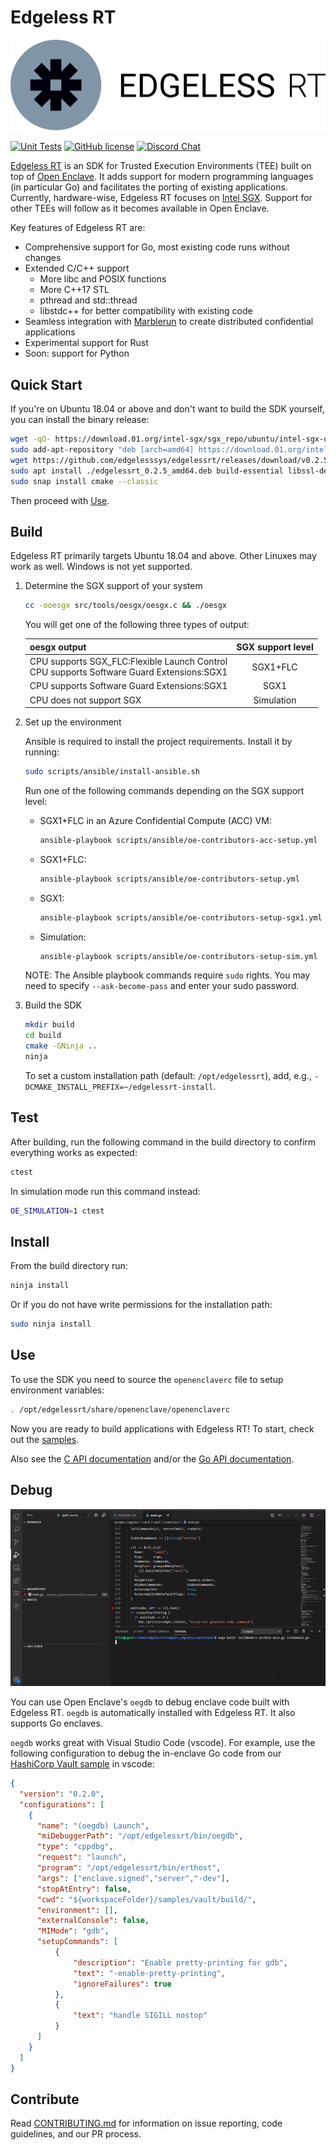 # Edgeless RT
![ERT logo](docs/ert_logo.svg)

[![Unit Tests][unit-tests-badge]][unit-tests]
[![GitHub license][license-badge]](LICENSE)
[![Discord Chat][discord-badge]][discord]

[Edgeless RT](https://edgeless.systems) is an SDK for Trusted Execution Environments (TEE) built on top of [Open Enclave](https://github.com/openenclave/openenclave). It adds support for modern programming languages (in particular Go) and facilitates the porting of existing applications.
Currently, hardware-wise, Edgeless RT focuses on [Intel SGX](https://software.intel.com/en-us/sgx). Support for other TEEs will follow as it becomes available in Open Enclave.

Key features of Edgeless RT are:
* Comprehensive support for Go, most existing code runs without changes
* Extended C/C++ support
  * More libc and POSIX functions
  * More C++17 STL
  * pthread and std::thread
  * libstdc++ for better compatibility with existing code
* Seamless integration with [Marblerun](https://github.com/edgelesssys/marblerun) to create distributed confidential applications
* Experimental support for Rust
* Soon: support for Python

## Quick Start
If you're on Ubuntu 18.04 or above and don't want to build the SDK yourself, you can install the binary release:
```bash
wget -qO- https://download.01.org/intel-sgx/sgx_repo/ubuntu/intel-sgx-deb.key | sudo apt-key add
sudo add-apt-repository "deb [arch=amd64] https://download.01.org/intel-sgx/sgx_repo/ubuntu `lsb_release -cs` main"
wget https://github.com/edgelesssys/edgelessrt/releases/download/v0.2.5/edgelessrt_0.2.5_amd64.deb
sudo apt install ./edgelessrt_0.2.5_amd64.deb build-essential libssl-dev
sudo snap install cmake --classic
```
Then proceed with [Use](#use).

## Build
Edgeless RT primarily targets Ubuntu 18.04 and above. Other Linuxes may work as well. Windows is not yet supported.

1. Determine the SGX support of your system
   ```bash
   cc -ooesgx src/tools/oesgx/oesgx.c && ./oesgx
   ```
   You will get one of the following three types of output:

   | oesgx output                                                                                | SGX support level |
   | :------------------------------------------------------------------------------------------ | :---------------: |
   | CPU supports SGX_FLC:Flexible Launch Control<br>CPU supports Software Guard Extensions:SGX1 |     SGX1+FLC      |
   | CPU supports Software Guard Extensions:SGX1                                                 |       SGX1        |
   | CPU does not support SGX                                                                    |    Simulation     |

2. Set up the environment

   Ansible is required to install the project requirements. Install it by running:
   ```bash
   sudo scripts/ansible/install-ansible.sh
   ```

   Run one of the following commands depending on the SGX support level:

   * SGX1+FLC in an Azure Confidential Compute (ACC) VM:
     ```bash
     ansible-playbook scripts/ansible/oe-contributors-acc-setup.yml
     ```

   * SGX1+FLC:
     ```bash
     ansible-playbook scripts/ansible/oe-contributors-setup.yml
     ```

   * SGX1:
     ```bash
     ansible-playbook scripts/ansible/oe-contributors-setup-sgx1.yml
     ```

   * Simulation:
     ```bash
     ansible-playbook scripts/ansible/oe-contributors-setup-sim.yml
     ```

   NOTE: The Ansible playbook commands require `sudo` rights. You may need to specify `--ask-become-pass` and enter your sudo password.

3. Build the SDK
   ```bash
   mkdir build
   cd build
   cmake -GNinja ..
   ninja
   ```
   To set a custom installation path (default: `/opt/edgelessrt`), add, e.g., `-DCMAKE_INSTALL_PREFIX=~/edgelessrt-install`.

## Test
After building, run the following command in the build directory to confirm everything works as expected:

```bash
ctest
```

In simulation mode run this command instead:
```bash
OE_SIMULATION=1 ctest
```

## Install
From the build directory run:
```bash
ninja install
```
Or if you do not have write permissions for the installation path:
```bash
sudo ninja install
```

## Use
To use the SDK you need to source the `openenclaverc` file to setup environment variables:
```bash
. /opt/edgelessrt/share/openenclave/openenclaverc
```

Now you are ready to build applications with Edgeless RT! To start, check out the [samples](samples).

Also see the [C API documentation](https://edgelesssys.github.io/edgelessrt) and/or the [Go API documentation](https://pkg.go.dev/github.com/edgelesssys/ertgolib).

## Debug
![debugging with vscode](docs/go_debugging_vscode.gif)

You can use Open Enclave's `oegdb` to debug enclave code built with Edgeless RT. `oegdb` is automatically installed with Edgeless RT. It also supports Go enclaves.

`oegdb` works great with Visual Studio Code (vscode). For example, use the following configuration to debug the in-enclave Go code from our [HashiCorp Vault sample](samples/vault) in vscode:

```json
{
  "version": "0.2.0",
  "configurations": [
    {
      "name": "(oegdb) Launch",
      "miDebuggerPath": "/opt/edgelessrt/bin/oegdb",
      "type": "cppdbg",
      "request": "launch",
      "program": "/opt/edgelessrt/bin/erthost",
      "args": ["enclave.signed","server","-dev"],
      "stopAtEntry": false,
      "cwd": "${workspaceFolder}/samples/vault/build/",
      "environment": [],
      "externalConsole": false,
      "MIMode": "gdb",
      "setupCommands": [
          {
              "description": "Enable pretty-printing for gdb",
              "text": "-enable-pretty-printing",
              "ignoreFailures": true
          },
          {
              "text": "handle SIGILL nostop"
          }
      ]
    }
  ]
}
```

## Contribute

Read [CONTRIBUTING.md](CONTRIBUTING.md) for information on issue reporting, code guidelines, and our PR process.

<!-- refs -->
[unit-tests]: https://github.com/edgelesssys/edgelessrt/actions
[unit-tests-badge]: https://github.com/edgelesssys/edgelessrt/workflows/Unit%20Tests/badge.svg
[license-badge]: https://img.shields.io/github/license/edgelesssys/edgelessrt
[discord]: https://discord.gg/rH8QTH56JN
[discord-badge]: https://img.shields.io/badge/chat-on%20Discord-blue
